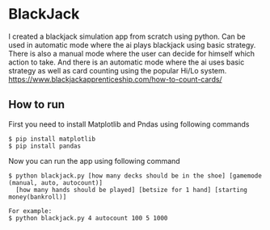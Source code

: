 # BlackJack
I created a blackjack simulation app from scratch using python.
Can be used in automatic mode where the ai plays blackjack using basic strategy.
There is also a manual mode where the user can decide for himself which action to take.
And there is an automatic mode where the ai uses basic strategy as well as card counting using the popular Hi/Lo system.
https://www.blackjackapprenticeship.com/how-to-count-cards/

## How to run

First you need to install Matplotlib and Pndas using following commands
```
$ pip install matplotlib
$ pip install pandas
```
Now you can run the app using following command
```
$ python blackjack.py [how many decks should be in the shoe] [gamemode (manual, auto, autocount)] 
  [how many hands should be played] [betsize for 1 hand] [starting money(bankroll)] 

For example:
$ python blackjack.py 4 autocount 100 5 1000
